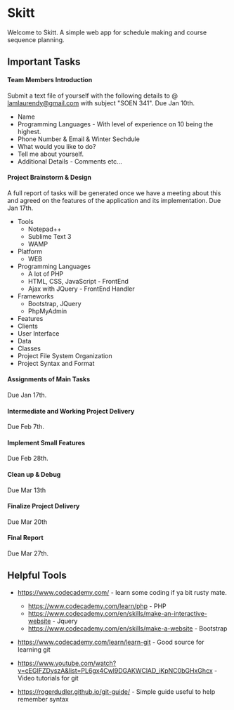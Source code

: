 # Skitt
Welcome to Skitt. A simple web app for schedule making and course sequence planning.

## Important Tasks

#### Team Members Introduction
Submit a text file of yourself with the following details to @ lamlaurendy@gmail.com with subject "SOEN 341". Due Jan 10th.
  + Name
  + Programming Languages - With level of experience on 10 being the highest.
  + Phone Number & Email & Winter Sechdule
  + What would you like to do?
  + Tell me about yourself.
  + Additional Details - Comments etc...
  
#### Project Brainstorm & Design
A full report of tasks will be generated once we have a meeting about this and agreed on the features of the application and its implementation. Due Jan 17th.
  + Tools
    - Notepad++
    - Sublime Text 3
    - WAMP
  + Platform
    - WEB
  + Programming Languages
    - A lot of PHP
    - HTML, CSS, JavaScript - FrontEnd
    - Ajax with JQuery - FrontEnd Handler
  + Frameworks
    - Bootstrap, JQuery
    - PhpMyAdmin
  + Features
  + Clients
  + User Interface
  + Data
  + Classes
  + Project File System Organization
  + Project Syntax and Format
  
#### Assignments of Main Tasks
Due Jan 17th.

#### Intermediate and Working Project Delivery
Due Feb 7th.

#### Implement Small Features
Due Feb 28th.

#### Clean up & Debug
Due Mar 13th

#### Finalize Project Delivery
Due Mar 20th

#### Final Report
Due Mar 27th.

## Helpful Tools
  + https://www.codecademy.com/ - learn some coding if ya bit rusty mate.
    - https://www.codecademy.com/learn/php - PHP
    - https://www.codecademy.com/en/skills/make-an-interactive-website - Jquery
    - https://www.codecademy.com/en/skills/make-a-website - Bootstrap

  + https://www.codecademy.com/learn/learn-git - Good source for learning git
  + https://www.youtube.com/watch?v=cEGIFZDyszA&list=PL6gx4Cwl9DGAKWClAD_iKpNC0bGHxGhcx - Video tutorials for git
  + https://rogerdudler.github.io/git-guide/ - Simple guide useful to help remember syntax